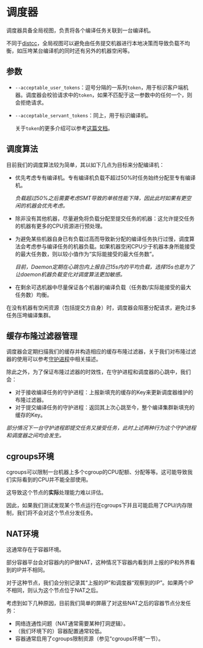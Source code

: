 # 调度器

调度器具备全局视图，负责将各个编译任务关联到一台编译机。

不同于[distcc](https://github.com/distcc)，全局视图可以避免由任务提交机器进行本地决策而导致负载不均衡，如压垮某台编译机的同时还有另外的机器空闲等。

## 参数

- `--acceptable_user_tokens`：逗号分隔的一系列`token`，用于标识客户端机器。调度器会校验请求中的`token`，如果不匹配于这一参数中的任何一个，则会拒绝请求。

- `--acceptable_servant_tokens`：同上，用于标识编译机。

  关于`token`的更多介绍可以参考[这篇文档](security-considerations.md)。

## 调度算法

目前我们的调度算法较为简单，其以如下几点为目标来分配编译机：

- 优先考虑专有编译机。专有编译机负载不超过50%时任务始终分配至专有编译机。

  *负载超过50%之后需要考虑SMT导致的单核性能下降，因此此时如果有更空闲的机器会优先考虑。*

- 除非没有其他机器，尽量避免将负载分配至提交任务的机器：这允许提交任务的机器有更多的CPU资源进行预处理。

- 为避免某些机器自身已有负载过高而导致新分配的编译任务执行过慢，调度算法会考虑参与编译任务的机器负载。如果机器空闲CPU少于机器本身所能接受的最大任务数，则以较小值作为“实际能接受的最大任务数”。

  *目前，Daemon定期在心跳包内上报自己15s内的平均负载，选择15s也是为了让daemon机器负载变化对调度算法更加敏感。*

- 在剩余可选机器中尽量保证各个机器的编译负载（任务数/实际能接受的最大任务数）均衡。

在没有机器有空闲资源（包括提交方自身）时，调度器会阻塞分配请求，避免过多任务压垮编译集群。

## 缓存布隆过滤器管理

调度器会定期扫描我们的缓存并构造相应的缓存布隆过滤器，关于我们对布隆过滤器的使用可以参考[守护进程](daemon.md)中相关描述。

除此之外，为了保证布隆过滤器的时效性，在守护进程和调度器的心跳中，我们会：

- 对于接收编译任务的守护进程：上报新填充的缓存的Key来更新调度器维护的布隆过滤器。
- 对于提交编译任务的守护进程：返回其上次心跳至今，整个编译集群新填充的缓存的Key。

*部分情况下一台守护进程即提交任务又接受任务，此时上述两种行为这个守护进程和调度器之间均会发生。*

## cgroups环境

cgroups可以限制一台机器上多个cgroup的CPU配额、分配等等。这可能导致我们实际看到的CPU并不能全部使用。

这导致这个节点的**实际**处理能力难以评估。

因此，如果我们测试发现某个节点运行在cgroups下并且可能启用了CPU/内存限制，我们将不会对这个节点分发任务。

## NAT环境

这通常存在于容器环境。

部分容器平台会对容器内的IP做NAT，这种情况下容器内看到并上报的IP和外界看到的IP并不相同。

对于这种节点，我们会分别记录其“上报的IP”和调度器“观察到的IP”。如果两个IP不相同，则认为这个节点位于NAT之后。

考虑到如下几种原因，目前我们简单的屏蔽了对这些NAT之后的容器节点分发任务：

- 网络连通性问题（NAT通常需要某种打洞逻辑）。
- （我们环境下的）容器配置通常较低。
- 容器通常启用了cgroups限制资源（参见“cgroups环境”一节）。
